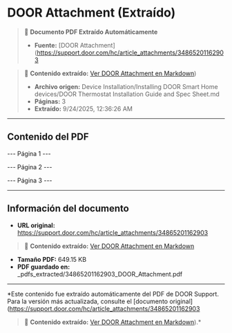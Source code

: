 # DOOR Attachment (Extraído)

> 📄 **Documento PDF Extraído Automáticamente**
> - **Fuente:** [DOOR Attachment](https://support.door.com/hc/article_attachments/34865201162903

> 📄 **Contenido extraído:** [Ver DOOR Attachment en Markdown](./34865201162903_DOOR_Attachment_extracted.md))
> - **Archivo origen:** Device Installation/Installing DOOR Smart Home devices/DOOR Thermostat Installation Guide and Spec Sheet.md
> - **Páginas:** 3
> - **Extraído:** 9/24/2025, 12:36:26 AM

---

## Contenido del PDF


--- Página 1 ---

--- Página 2 ---

--- Página 3 ---


---

## Información del documento

- **URL original:** https://support.door.com/hc/article_attachments/34865201162903

> 📄 **Contenido extraído:** [Ver DOOR Attachment en Markdown](./34865201162903_DOOR_Attachment_extracted.md)
- **Tamaño PDF:** 649.15 KB
- **PDF guardado en:** _pdfs_extracted/34865201162903_DOOR_Attachment.pdf

---

*Este contenido fue extraído automáticamente del PDF de DOOR Support. Para la versión más actualizada, consulte el [documento original](https://support.door.com/hc/article_attachments/34865201162903

> 📄 **Contenido extraído:** [Ver DOOR Attachment en Markdown](./34865201162903_DOOR_Attachment_extracted.md)).*
